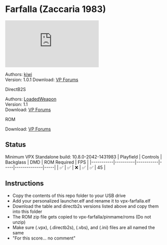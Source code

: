 # Farfalla (Zaccaria 1983)

![Table Preview](https://www.vpforums.org/index.php?app=downloads&module=display&section=screenshot&record=106217&id=14103&full=1)

Authors: [kiwi](https://www.vpforums.org/index.php?showuser=30913)  
Version: 1.0.1
Download: [VP Forums](https://www.vpforums.org/index.php?app=downloads&showfile=14103)

DirectB2S

Authors: [LoadedWeapon](https://www.vpforums.org/index.php?showuser=60392)  
Version: 1.1  
Download: [VP Forums](https://www.vpforums.org/index.php?app=downloads&showfile=9680)

ROM

Download: [VP Forums](https://www.vpforums.org/index.php?app=downloads&showfile=612)

## Status 

Minimum VPX Standalone build: 10.8.0-2042-1431983
| Playfield | Controls | Backglass | DMD | ROM Required | FPS | 
|-----------|----------|-----------|-----|--------------|-----|
| :white_check_mark: | :white_check_mark: | :x: | :white_check_mark: | :white_check_mark: | 45 |

## Instructions

- Copy the contents of this repo folder to your USB drive
- Add your personalized launcher.elf and rename it to vpx-farfalla.elf
- Download the table and directb2s versions listed above and copy them into this folder
- The ROM zip file gets copied to vpx-farfalla/pinmame/roms (Do not unzip)
- Make sure (.vpx), (.directb2s), (.vbs), and (.ini) files are all named the same
- "For this score... no comment"